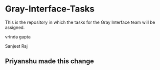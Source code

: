 # Gray-Interface-Tasks
This is the repository in which the tasks for the Gray Interface team will be assigned.

vrinda gupta



Sanjeet Raj
## Priyanshu made this change


